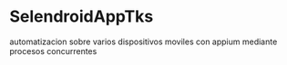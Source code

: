 # SelendroidAppTks
automatizacion sobre varios dispositivos moviles con appium mediante procesos concurrentes
